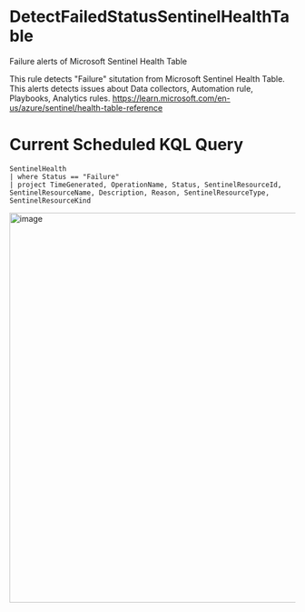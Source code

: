 # DetectFailedStatusSentinelHealthTable
Failure alerts of Microsoft Sentinel Health Table

This rule detects "Failure" situtation from Microsoft Sentinel Health Table. This alerts detects issues about Data collectors, Automation rule, Playbooks, Analytics rules.
https://learn.microsoft.com/en-us/azure/sentinel/health-table-reference

# Current Scheduled KQL Query

```
SentinelHealth
| where Status == "Failure"
| project TimeGenerated, OperationName, Status, SentinelResourceId, SentinelResourceName, Description, Reason, SentinelResourceType, SentinelResourceKind
```

<img width="686" alt="image" src="https://github.com/hisashin0728/DetectFailedStatusSentinelHealthTable/assets/55295601/5ae7dcd0-27c1-4d86-9176-9bb1a657d4ec">


